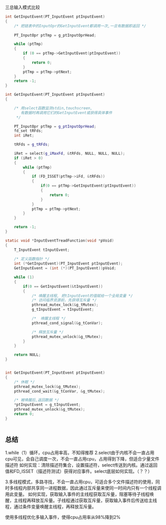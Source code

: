 三总输入模式比较

```c
int GetInputEvent(PT_InputEvent ptInputEvent)
{
	/* 把链表中的InputOpr的GetInputEvent都调用一次,一旦有数据即返回 */
	
	PT_InputOpr ptTmp = g_ptInputOprHead;

	while (ptTmp)
	{
		if (0 == ptTmp->GetInputEvent(ptInputEvent))
		{
			return 0;
		}
		ptTmp = ptTmp->ptNext;
	}
	return -1;
}
```


```cpp
int GetInputEvent(PT_InputEvent ptInputEvent)
{

	/* 用select函数监测stdin,touchscreen,
	   有数据时再调用它们的GetInputEvent或获得具体事件
	 */

	PT_InputOpr ptTmp = g_ptInputOprHead;
	fd_set tRFds;
	int iRet;

	tRFds = g_tRFds;

	iRet = select(g_iMaxFd, &tRFds, NULL, NULL, NULL);
	if (iRet > 0)
	{
		while (ptTmp)
		{
			if (FD_ISSET(ptTmp->iFd, &tRFds))
			{
				if(0 == ptTmp->GetInputEvent(ptInputEvent))
				{
					return 0;
				}
			}
			ptTmp = ptTmp->ptNext;
		}
	}

	return -1;
}
```


```c
static void *InputEventTreadFunction(void *pVoid)
{
	T_InputEvent tInputEvent;
	
	/* 定义函数指针 */
	int (*GetInputEvent)(PT_InputEvent ptInputEvent);
	GetInputEvent = (int (*)(PT_InputEvent))pVoid;

	while (1)
	{
		if(0 == GetInputEvent(&tInputEvent))
		{
			/* 唤醒主线程, 把tInputEvent的值赋给一个全局变量 */
			/* 访问临界资源前，先获得互斥量 */
			pthread_mutex_lock(&g_tMutex);
			g_tInputEvent = tInputEvent;

			/*  唤醒主线程 */
			pthread_cond_signal(&g_tConVar);

			/* 释放互斥量 */
			pthread_mutex_unlock(&g_tMutex);
		}
	}

	return NULL;
}


int GetInputEvent(PT_InputEvent ptInputEvent)
{
	/* 休眠 */
	pthread_mutex_lock(&g_tMutex);
	pthread_cond_wait(&g_tConVar, &g_tMutex);	

	/* 被唤醒后,返回数据 */
	*ptInputEvent = g_tInputEvent;
	pthread_mutex_unlock(&g_tMutex);
	return 0;	
}



```


##  总结
1.while（1）循环，cpu占用率高，不知得推荐
2.select由于内核不会一直占用cpu可见，会自己调度一次，不会一直占用cpu，占用得到下降，但适合少量文件描述符
如何实现：清除描述符集合，设置描述符，select传送到内核。通过返回值和FD_ISSET（描述符测试）获得对应事件。select底层如何实现。（？？）

3.多线程模式，多路寻找，不会一直占用cpu，可适合多个文件描述符的使用，同时多线程内部共享同一进程数据，因此通过互斥量来使同一时间内只有一个线程调用此变量。
如何实现，获取输入事件的主线程获取互斥量，阻塞等待子线程唤醒，主线程再释放互斥量。子线程通过获取互斥量，获取输入事件后传送给主线程，通过条件变量唤醒主线程，再释放互斥量。


使用多线程优化多输入事件，使得cpu占用率从98%降到2%
